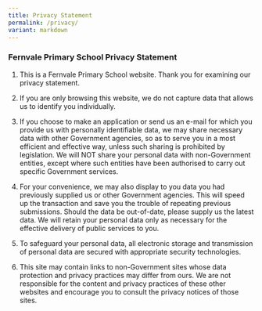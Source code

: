 ```yaml
---
title: Privacy Statement
permalink: /privacy/
variant: markdown
---
```

### **Fernvale Primary School Privacy Statement**

1.	This is a Fernvale Primary School website. Thank you for examining our privacy statement. 
 	 
2. If you are only browsing this website, we do not capture data that allows us to identify you individually. 
 	 
3.	If you choose to make an application or send us an e-mail for which you provide us with personally identifiable data, we may share necessary data with other Government agencies, so as to serve you in a most efficient and effective way, unless such sharing is prohibited by legislation. We will NOT share your personal data with non-Government entities, except where such entities have been authorised to carry out specific Government services. 
 	 
4.	For your convenience, we may also display to you data you had previously supplied us or other Government agencies. This will speed up the transaction and save you the trouble of repeating previous submissions. Should the data be out-of-date, please supply us the latest data. We will retain your personal data only as necessary for the effective delivery of public services to you. 
 	 
5.	To safeguard your personal data, all electronic storage and transmission of personal data are secured with appropriate security technologies. 
 	 
6.	This site may contain links to non-Government sites whose data protection and privacy practices may differ from ours. We are not responsible for the content and privacy practices of these other websites and encourage you to consult the privacy notices of those sites. 
